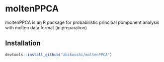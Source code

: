 # moltenPPCA

moltenPPCA is an R package for probabilistic principal pomponent analysis with molten data format (in preparation)

## Installation
~~~R
devtools::install_github("abikoushi/moltenPPCA")
~~~